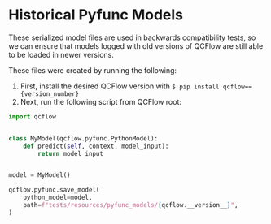 # Historical Pyfunc Models

These serialized model files are used in backwards compatibility tests, so we can ensure that models logged with old versions of QCFlow are still able to be loaded in newer versions.

These files were created by running the following:

1. First, install the desired QCFlow version with `$ pip install qcflow=={version_number}`
2. Next, run the following script from QCFlow root:

```python
import qcflow


class MyModel(qcflow.pyfunc.PythonModel):
    def predict(self, context, model_input):
        return model_input


model = MyModel()

qcflow.pyfunc.save_model(
    python_model=model,
    path=f"tests/resources/pyfunc_models/{qcflow.__version__}",
)
```
